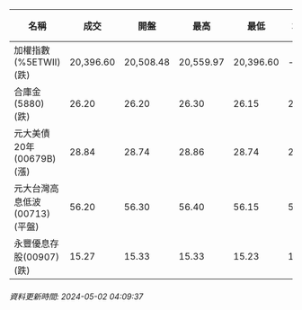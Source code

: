 | 名稱 | 成交 | 開盤 | 最高 | 最低 | 均價 | 成交金額(億) | 昨收 | 漲跌幅 | 漲跌 | 總量 | 昨量 | 振幅 |
| -------- | -------- | -------- | -------- |-------- | -------- | -------- |-------- |-------- |-------- | -------- | -------- |-------- |
|加權指數(%5ETWII) (跌)|20,396.60|20,508.48|20,559.97|20,396.60|-|3,585.20|20,495.52|0.48%|98.92|7,535,782|0|0.80%|
|合庫金(5880) (跌)|26.20|26.20|26.30|26.15|26.22|3.15|26.40|0.76%|0.20|12,001|19,407|0.57%|
|元大美債20年(00679B) (漲)|28.84|28.74|28.86|28.74|28.80|8.16|28.66|0.63%|0.18|28,329|24,400|0.42%|
|元大台灣高息低波(00713) (平盤)|56.20|56.30|56.40|56.15|56.26|1.37|56.20|0.00%|0.00|2,428|4,810|0.44%|
|永豐優息存股(00907) (跌)|15.27|15.33|15.33|15.23|15.27|0.350|15.33|0.39%|0.06|2,292|6,016|0.65%|
###### 資料更新時間: 2024-05-02 04:09:37